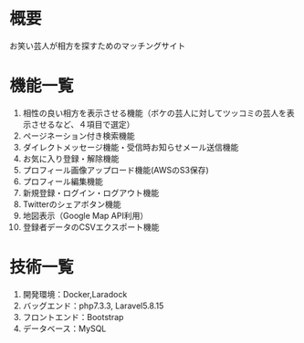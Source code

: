 <h1>概要</h1>
<p>お笑い芸人が相方を探すためのマッチングサイト</p>

<h1>機能一覧</h1>
<ol>
    <li>相性の良い相方を表示させる機能（ボケの芸人に対してツッコミの芸人を表示させるなど、４項目で選定）</li>
    <li>ページネーション付き検索機能</li>
    <li>ダイレクトメッセージ機能・受信時お知らせメール送信機能</li>
    <li>お気に入り登録・解除機能</li>
    <li>プロフィール画像アップロード機能(AWSのS3保存)</li>
    <li>プロフィール編集機能</li>
    <li>新規登録・ログイン・ログアウト機能</li>
    <li>Twitterのシェアボタン機能</li>
    <li>地図表示（Google Map API利用）</li>    
    <li>登録者データのCSVエクスポート機能</li>
</ol>

<h1>技術一覧</h1>
<ol>
    <li>開発環境：Docker,Laradock</li>
    <li>バッグエンド：php7.3.3, Laravel5.8.15</li>
    <li>フロントエンド：Bootstrap</li>
    <li>データベース：MySQL</li>  
</ol>
